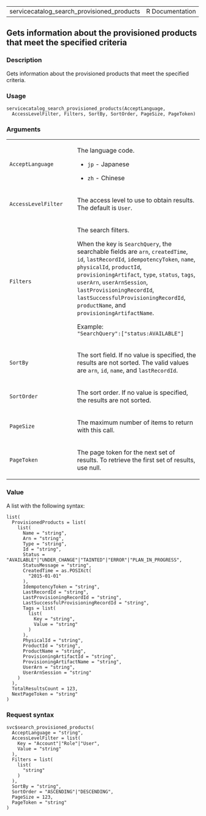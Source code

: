 <table style="width: 100%;">
<tbody>
<tr class="odd">
<td>servicecatalog_search_provisioned_products</td>
<td style="text-align: right;">R Documentation</td>
</tr>
</tbody>
</table>

## Gets information about the provisioned products that meet the specified criteria

### Description

Gets information about the provisioned products that meet the specified
criteria.

### Usage

    servicecatalog_search_provisioned_products(AcceptLanguage,
      AccessLevelFilter, Filters, SortBy, SortOrder, PageSize, PageToken)

### Arguments

<table>
<colgroup>
<col style="width: 35%" />
<col style="width: 65%" />
</colgroup>
<tbody>
<tr class="odd">
<td><code
id="servicecatalog_search_provisioned_products_:_AcceptLanguage">AcceptLanguage</code></td>
<td><p>The language code.</p>
<ul>
<li><p><code>jp</code> - Japanese</p></li>
<li><p><code>zh</code> - Chinese</p></li>
</ul></td>
</tr>
<tr class="even">
<td><code
id="servicecatalog_search_provisioned_products_:_AccessLevelFilter">AccessLevelFilter</code></td>
<td><p>The access level to use to obtain results. The default is
<code>User</code>.</p></td>
</tr>
<tr class="odd">
<td><code
id="servicecatalog_search_provisioned_products_:_Filters">Filters</code></td>
<td><p>The search filters.</p>
<p>When the key is <code>SearchQuery</code>, the searchable fields are
<code>arn</code>, <code>createdTime</code>, <code>id</code>,
<code>lastRecordId</code>, <code>idempotencyToken</code>,
<code>name</code>, <code>physicalId</code>, <code>productId</code>,
<code>provisioningArtifact</code>, <code>type</code>,
<code>status</code>, <code>tags</code>, <code>userArn</code>,
<code>userArnSession</code>, <code>lastProvisioningRecordId</code>,
<code>lastSuccessfulProvisioningRecordId</code>,
<code>productName</code>, and <code>provisioningArtifactName</code>.</p>
<p>Example: <code
style="white-space: pre;">⁠"SearchQuery":["status:AVAILABLE"]⁠</code></p></td>
</tr>
<tr class="even">
<td><code
id="servicecatalog_search_provisioned_products_:_SortBy">SortBy</code></td>
<td><p>The sort field. If no value is specified, the results are not
sorted. The valid values are <code>arn</code>, <code>id</code>,
<code>name</code>, and <code>lastRecordId</code>.</p></td>
</tr>
<tr class="odd">
<td><code
id="servicecatalog_search_provisioned_products_:_SortOrder">SortOrder</code></td>
<td><p>The sort order. If no value is specified, the results are not
sorted.</p></td>
</tr>
<tr class="even">
<td><code
id="servicecatalog_search_provisioned_products_:_PageSize">PageSize</code></td>
<td><p>The maximum number of items to return with this call.</p></td>
</tr>
<tr class="odd">
<td><code
id="servicecatalog_search_provisioned_products_:_PageToken">PageToken</code></td>
<td><p>The page token for the next set of results. To retrieve the first
set of results, use null.</p></td>
</tr>
</tbody>
</table>

### Value

A list with the following syntax:

    list(
      ProvisionedProducts = list(
        list(
          Name = "string",
          Arn = "string",
          Type = "string",
          Id = "string",
          Status = "AVAILABLE"|"UNDER_CHANGE"|"TAINTED"|"ERROR"|"PLAN_IN_PROGRESS",
          StatusMessage = "string",
          CreatedTime = as.POSIXct(
            "2015-01-01"
          ),
          IdempotencyToken = "string",
          LastRecordId = "string",
          LastProvisioningRecordId = "string",
          LastSuccessfulProvisioningRecordId = "string",
          Tags = list(
            list(
              Key = "string",
              Value = "string"
            )
          ),
          PhysicalId = "string",
          ProductId = "string",
          ProductName = "string",
          ProvisioningArtifactId = "string",
          ProvisioningArtifactName = "string",
          UserArn = "string",
          UserArnSession = "string"
        )
      ),
      TotalResultsCount = 123,
      NextPageToken = "string"
    )

### Request syntax

    svc$search_provisioned_products(
      AcceptLanguage = "string",
      AccessLevelFilter = list(
        Key = "Account"|"Role"|"User",
        Value = "string"
      ),
      Filters = list(
        list(
          "string"
        )
      ),
      SortBy = "string",
      SortOrder = "ASCENDING"|"DESCENDING",
      PageSize = 123,
      PageToken = "string"
    )
